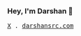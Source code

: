 ### Hey, I'm Darshan 👋

<p align="left">
  <samp>
    <a href="https://x.com/darshansrc">X</a> .
    <a href="https://darshansrc.com">darshansrc.com</a> 
  </samp>
</p>
